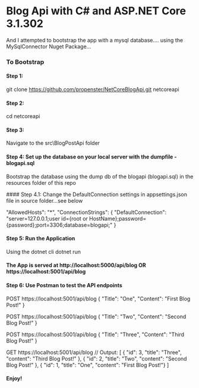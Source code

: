 # Blog Api with C# and ASP.NET Core 3.1.302
And I attempted to bootstrap the app with a mysql database.... using the MySqlConnector Nuget Package...

### To Bootstrap

#### Step 1:
git clone https://github.com/propenster/NetCoreBlogApi.git netcoreapi

#### Step 2:
cd netcoreapi

#### Step 3: 
Navigate to the src\BlogPostApi folder

#### Step 4: Set up the database on your local server with the dumpfile - blogapi.sql 
<p> Bootstrap the database using the dump db of the blogapi (blogapi.sql) in the resources folder of this repo</p>
<p> </p>
#### Step 4.1: Change the DefaultConnection settings in appsettings.json file in source folder...see below

"AllowedHosts": "*",
  "ConnectionStrings": {
    "DefaultConnection": "server=127.0.0.1;user id={root or HostName};password={password};port=3306;database=blogapi;"
}

#### Step 5: Run the Application
Using the dotnet cli
dotnet run

#### The App is served at http://localhost:5000/api/blog OR https://localhost:5001/api/blog

#### Step 6: Use Postman to test the API endpoints

POST https://localhost:5001/api/blog
{ "Title": "One", "Content": "First Blog Post!" }

POST https://localhost:5001/api/blog
{ "Title": "Two", "Content": "Second Blog Post!" }

POST https://localhost:5001/api/blog
{ "Title": "Three", "Content": "Third Blog Post!" }

GET https://localhost:5001/api/blog
// Output:
[
    { "id": 3, "title": "Three", "content": "Third Blog Post!" },
    { "id": 2, "title": "Two", "content": "Second Blog Post!" },
    { "id": 1, "title": "One", "content": "First Blog Post!"}
]



#### Enjoy!

